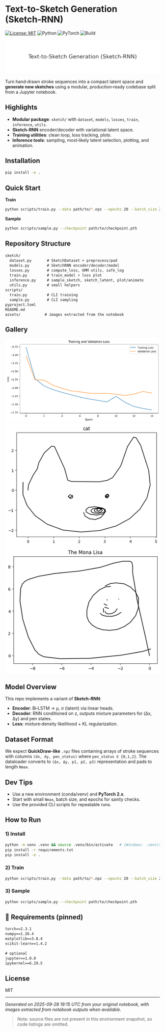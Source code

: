 # Text-to-Sketch Generation (Sketch‑RNN)

[![License: MIT](https://img.shields.io/badge/License-MIT-green.svg)](LICENSE) ![Python](https://img.shields.io/badge/python-3.9%2B-blue) ![PyTorch](https://img.shields.io/badge/PyTorch-2.x-orange) ![Build](https://img.shields.io/badge/status-experimental-yellow)

![](assets/banner.png)

Turn hand‑drawn stroke sequences into a compact latent space and **generate new sketches** using a modular, production‑ready codebase split from a Jupyter notebook.

## Highlights
- **Modular package**: `sketch/` with `dataset`, `models`, `losses`, `train`, `inference`, `utils`.
- **Sketch‑RNN** encoder/decoder with variational latent space.
- **Training utilities**: clean loop, loss tracking, plots.
- **Inference tools**: sampling, most‑likely latent selection, plotting, and animation.

## Installation
```bash
pip install -e .
```

## Quick Start
**Train**
```bash
python scripts/train.py --data path/to/*.npz --epochs 20 --batch_size 256
```

**Sample**
```bash
python scripts/sample.py --checkpoint path/to/checkpoint.pth
```

## Repository Structure
```
sketch/
  dataset.py       # SketchDataset + preprocess/pad
  models.py        # SketchRNN encoder/decoder/model
  losses.py        # compute_loss, GMM utils, safe_log
  train.py         # train_model + loss plot
  inference.py     # sample_sketch, sketch_latent, plot/animate
  utils.py         # small helpers
scripts/
  train.py         # CLI training
  sample.py        # CLI sampling
pyproject.toml
README.md
assets/           # images extracted from the notebook
```

## Gallery
![Notebook Image 1](assets/nb_image_01.png)
![Notebook Image 2](assets/nb_image_02.png)
![Notebook Image 3](assets/nb_image_03.png)

## Model Overview
This repo implements a variant of **Sketch‑RNN**:
- **Encoder**: Bi‑LSTM → μ, σ (latent) via linear heads.
- **Decoder**: RNN conditioned on z, outputs mixture parameters for (Δx, Δy) and pen states.
- **Loss**: mixture‑density likelihood + KL regularization.

## Dataset Format
We expect **QuickDraw‑like** `.npz` files containing arrays of stroke sequences with columns `(dx, dy, pen_status)` where `pen_status ∈ {0,1,2}`. The dataloader converts to `(Δx, Δy, p1, p2, p3)` representation and pads to length `Nmax`.

## Dev Tips
- Use a new environment (conda/venv) and **PyTorch 2.x**.
- Start with small `Nmax`, batch size, and epochs for sanity checks.
- Use the provided CLI scripts for repeatable runs.

## How to Run

### 1) Install
```bash
python -m venv .venv && source .venv/bin/activate   # (Windows: .venv\Scripts\activate)
pip install -r requirements.txt
pip install -e .
```

### 2) Train
```bash
python scripts/train.py --data path/to/*.npz --epochs 20 --batch_size 256
```

### 3) Sample
```bash
python scripts/sample.py --checkpoint path/to/checkpoint.pth
```


## 🧾 Requirements (pinned)
```text
torch==2.3.1
numpy==1.26.4
matplotlib==3.8.4
scikit-learn==1.4.2

# optional
jupyter==1.0.0
ipykernel==6.29.5
```
## License
MIT

---
*Generated on 2025-09-28 19:15 UTC from your original notebook, with images extracted from notebook outputs when available.*

> Note: source files are not present in this environment snapshot, so code listings are omitted.

